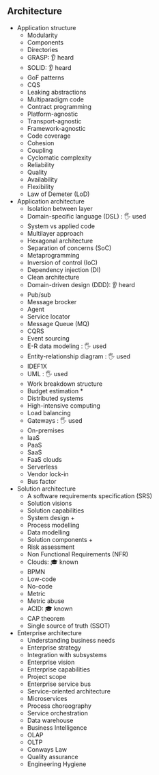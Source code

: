 ## Architecture

- Application structure
  - Modularity
  - Components
  - Directories
  - GRASP: 👂 heard
  - SOLID: 👂 heard
  - GoF patterns
  - CQS
  - Leaking abstractions
  - Multiparadigm code
  - Contract programming
  - Platform-agnostic
  - Transport-agnostic
  - Framework-agnostic
  - Code coverage
  - Cohesion
  - Coupling
  - Cyclomatic complexity
  - Reliability
  - Quality
  - Availability
  - Flexibility
  - Law of Demeter (LoD)
- Application architecture
  - Isolation between layer
  - Domain-specific language (DSL) \: 🖐️ used
  - System vs applied code
  - Multilayer approach
  - Hexagonal architecture
  - Separation of concerns (SoC)
  - Metaprogramming
  - Inversion of control (IoC)
  - Dependency injection (DI)
  - Clean architecture
  - Domain-driven design (DDD): 👂 heard
  - Pub/sub
  - Message brocker
  - Agent
  - Service locator
  - Message Queue (MQ)
  - CQRS
  - Event sourcing
  - E-R data modeling \: 🖐️ used
  - Entity-relationship diagram \: 🖐️ used
  - IDEF1X
  - UML \: 🖐️ used
  - Work breakdown structure
  - Budget estimation \*
  - Distributed systems
  - High-intensive computing
  - Load balancing
  - Gateways \: 🖐️ used
  - On-premises
  - IaaS
  - PaaS
  - SaaS
  - FaaS clouds
  - Serverless
  - Vendor lock-in
  - Bus factor
- Solution architecture
  - A software requirements specification (SRS)
  - Solution visions
  - Solution capabilities
  - System design +
  - Process modelling
  - Data modelling
  - Solution components +
  - Risk assessment
  - Non Functional Requirements (NFR)
  - Clouds: 🎓 known
  - BPMN
  - Low-code
  - No-code
  - Metric
  - Metric abuse
  - ACID: 🎓 known
  - CAP theorem
  - Single source of truth (SSOT)
- Enterprise architecture
  - Understanding business needs
  - Enterprise strategy
  - Integration with subsystems
  - Enterprise vision
  - Enterprise capabilities
  - Project scope
  - Enterprise service bus
  - Service-oriented architecture
  - Microservices
  - Process choreography
  - Service orchestration
  - Data warehouse
  - Business Intelligence
  - OLAP
  - OLTP
  - Conways Law
  - Quality assurance
  - Engineering Hygiene
